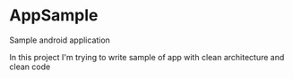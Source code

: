 # AppSample
Sample android application

In this project I'm trying to write sample of app with clean architecture and clean code
